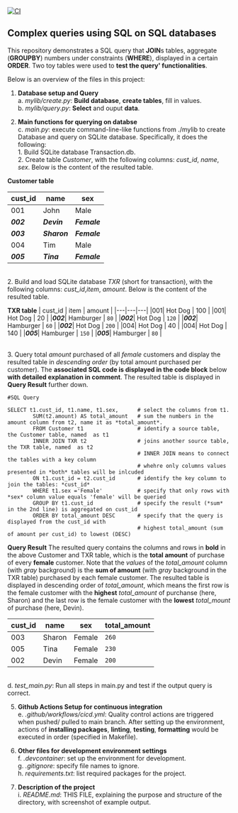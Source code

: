 [![CI](https://github.com/nogibjj/SQLite_YCLiu/actions/workflows/cicd.yml/badge.svg)](https://github.com/nogibjj/SQLite_YCLiu/actions/workflows/cicd.yml)
## Complex queries using SQL on SQL databases

This repository demonstrates a SQL query that **JOIN**s tables, aggregate (**GROUPBY**) numbers under constraints (**WHERE**), displayed in a certain **ORDER**. Two toy tables were used to **test the query' functionalities**. 

Below is an overview of the files in this project:

1. **Database setup and Query**
   <br>a. _mylib/create.py_: **Build database**, **create tables**, fill in values.
   <br>b. _mylib/query.py_: **Select** and ouput **data**.
   
3. **Main functions for querying on databse**
   <br>c. _main.py_: execute command-line-like functions from ./mylib to create Database and query on SQLite database. Specifically, it does the following:
<br>         1. Build SQLite database Transaction.db.
<br>         2. Create table *Customer*, with the following columns: *cust_id*, *name*, *sex*. Below is the content of the resulted table.

**Customer table**

| cust_id | name | sex |
|---|---|---|
|001| John | Male |
|**_002_**| **_Devin_** | **_Female_** |
|**_003_**| **_Sharon_** | **_Female_** |
|004| Tim | Male | 
|**_005_**| **_Tina_** | **_Female_** |

<br>         2. Build and load SQLite database *TXR* (short for transaction), with the following columns: *cust_id*,*item*, *amount*. Below is the content of the resulted table.

**TXR table**
| cust_id | item | amount |
|---|---|---|
|001| Hot Dog | 100 |
|001| Hot Dog | 20 |
|**_002_**| Hamburger | `80` |
|**_002_**| Hot Dog | `120` |
|**_002_**| Hamburger | `60` |
|**_002_**| Hot Dog | `200` |
|004| Hot Dog | 40 |
|004| Hot Dog | 140 |
|**_005_**| Hamburger | `150` |
|**_005_**| Hamburger | `80` |


<br>         3. Query total _amount_ purchased of all _female_ customers and display the resulted table in _descending order_ (by total amount purchased per customer). The **associated SQL code is displayed in the code block** below **with detailed explanation in comment**. The resulted table is displayed in **Query Result** further down.

```
#SQL Query

SELECT t1.cust_id, t1.name, t1.sex,      # select the columns from t1.
        SUM(t2.amount) AS total_amount   # sum the numbers in the amount column from t2, name it as *total_amount*.
        FROM Customer t1                 # identify a source table, the Customer table, named  as t1
        INNER JOIN TXR t2                # joins another source table, the TXR table, named  as t2
                                         # INNER JOIN means to connect the tables with a key column
                                         # whehre only columns values presented in *both* tables will be inlcuded
        ON t1.cust_id = t2.cust_id       # identify the key column to join the tables: *cust_id*
        WHERE t1.sex ='Female'           # specify that only rows with *sex* column value equals 'female' will be queried
        GROUP BY t1.cust_id              # specify the result (*sum* in the 2nd line) is aggregated on cust_id
        ORDER BY total_amount DESC       # specify that the query is displayed from the cust_id with 
                                         # highest total_amount (sum of amount per cust_id) to lowest (DESC)                                      
```

**Query Result**
The resulted query contains the columns and rows in **bold** in the above Customer and TXR table, which is the **total amount** of purchase of every **female** customer. Note that the _values_ of the _total_amount_ column (with _gray_ background) is the **sum of amount** (with _gray_ background in the TXR table) purchased by each female customer. The resulted table is displayed in descending order of _total_amount_, which means the first row is the female customer with the **highest** _total_amount_ of purchanse (here, Sharon) and the last row is the female customer with the **lowest** _total_mount_ of purchase (here, Devin).

| cust_id | name | sex | total_amount |
|---|---|---|---|
|003| Sharon | Female | `260` |
|005| Tina | Female | `230` |
|002| Devin | Female | `200` |

   <br>d. _test_main.py_: Run all steps in main.py and test if the output query is correct.
   
5. **Github Actions Setup for continuous integration**
  <br>e. _.github/workflows/cicd.yml_: Quality control actions are triggered when pushed/ pulled to main branch. After setting up the environment, actions of **installing packages**, **linting**, **testing**, **formatting** would be executed in order (specified in Makefile). 

6. **Other files for development environment settings**
  <br>f. _.devcontainer_: set up the environment for development.
  <br>g. _.gitignore_: specify file names to ignore.
  <br>h. _requirements.txt_: list required packages for the project.

7. **Description of the project**
   <br>i. _README.md_: THIS FILE, explaining the purpose and structure of the directory, with screenshot of example output.


